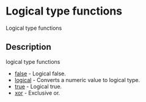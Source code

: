 # Logical type functions

Logical type functions

## Description

logical type functions

- [false](false.md) - Logical false.
- [logical](logical.md) - Converts a numeric value to logical type.
- [true](true.md) - Logical true.
- [xor](xor.md) - Exclusive or.
